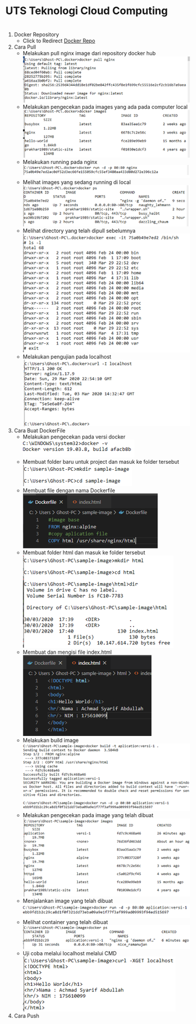 # UTS Teknologi Cloud Computing <h1>
1. Docker Repository
    * Click to Redirect
    [Docker Repo](https://hub.docker.com/r/achjr/tcc-uts)
1. Cara Pull
    * Melakukan pull nginx image dari repository docker hub     
    ![GitHub Logo](/images/1.png)
    * Melakukan pengecekan pada images yang ada pada computer local     
    ![GitHub Logo](/images/2.png)
    * Melakukan running pada nginx  
    ![GitHub Logo](/images/3.png)
    * Melihat images yang sedang running di local   
    ![GitHub Logo](/images/4.png)
    * Melihat directory yang telah dipull sebelumnya    
    ![GitHub Logo](/images/5.png)
    * Melakukan pengujian pada localhost            
    ![GitHub Logo](/images/6.png)
1. Cara Buat DockerFile
    * Melakukan pengecekan pada versi docker     
    ![GitHub Logo](/images/7.png)
    * Membuat folder baru untuk project dan masuk ke folder tersebut     
    ![GitHub Logo](/images/8.png)
    * Membuat file dengan nama Dockerfile  
    ![GitHub Logo](/images/9.png)
    * Membuat folder html dan masuk ke folder tersebut   
    ![GitHub Logo](/images/10.png)
    * Membuat dan mengisi file index.html   
    ![GitHub Logo](/images/11.png)
    * Melakukan build image            
    ![GitHub Logo](/images/12.png)
    * Melakukan pengecekan pada image yang telah dibuat    
    ![GitHub Logo](/images/13.png)
    * Menjalankan image yang telah dibuat     
    ![GitHub Logo](/images/14.png)
    * Melihat container yang telah dibuat  
    ![GitHub Logo](/images/15.png)
    * Uji coba melalui localhost melalui CMD   
    ![GitHub Logo](/images/16.png)
1. Cara Push